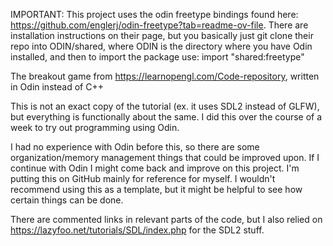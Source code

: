 IMPORTANT: This project uses the odin freetype bindings found here: https://github.com/englerj/odin-freetype?tab=readme-ov-file.
There are installation instructions on their page, but you basically just git clone their repo into ODIN/shared, where ODIN is the 
directory where you have Odin installed, and then to import the package use:
import "shared:freetype" 

The breakout game from https://learnopengl.com/Code-repository, written in Odin instead of C++

This is not an exact copy of the tutorial (ex. it uses SDL2 instead of GLFW), but everything is functionally about the same. I did this over the course of a week to try out programming using Odin. 

I had no experience with Odin before this, so there are some organization/memory management things that could be improved upon. If I continue with Odin I might come back and improve on this project. I'm putting this on GitHub mainly for reference for myself. 
I wouldn't recommend using this as a template, but it might be helpful to see how certain things can be done.

There are commented links in relevant parts of the code, but I also relied on https://lazyfoo.net/tutorials/SDL/index.php for the SDL2 stuff.
